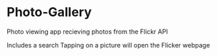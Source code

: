 # Photo-Gallery

Photo viewing app recieving photos from the Flickr API

Includes a search
Tapping on a picture will open the Flicker webpage
